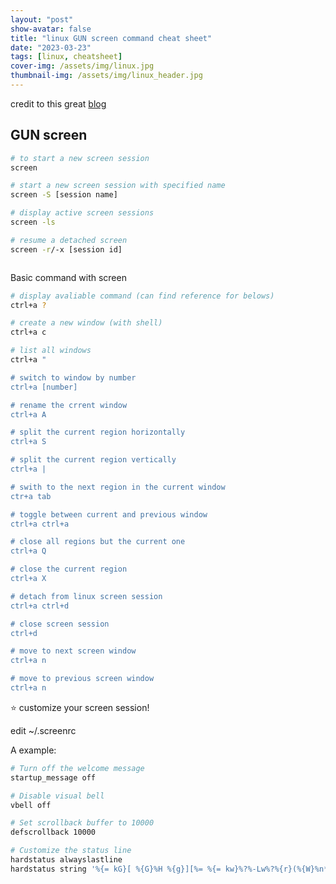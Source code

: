 ```yaml
---
layout: "post"
show-avatar: false
title: "linux GUN screen command cheat sheet"
date: "2023-03-23"
tags: [linux, cheatsheet]
cover-img: /assets/img/linux.jpg
thumbnail-img: /assets/img/linux_header.jpg
---
```


credit to this great [blog](https://linuxize.com/post/how-to-use-linux-screen/)



## GUN screen
```bash
# to start a new screen session
screen

# start a new screen session with specified name
screen -S [session name]

# display active screen sessions
screen -ls

# resume a detached screen
screen -r/-x [session id]



``` 

Basic command with screen

```bash
# display avaliable command (can find reference for belows)
ctrl+a ?

# create a new window (with shell)
ctrl+a c

# list all windows
ctrl+a "

# switch to window by number
ctrl+a [number]

# rename the crrent window
ctrl+a A

# split the current region horizontally
ctrl+a S

# split the current region vertically
ctrl+a |

# swith to the next region in the current window
ctr+a tab

# toggle between current and previous window
ctrl+a ctrl+a

# close all regions but the current one
ctrl+a Q

# close the current region
ctrl+a X

# detach from linux screen session
ctrl+a ctrl+d

# close screen session
ctrl+d

# move to next screen window
ctrl+a n

# move to previous screen window
ctrl+a n
```

:star: customize your screen session!

edit ~/.screenrc

A example:

```bash
# Turn off the welcome message
startup_message off

# Disable visual bell
vbell off

# Set scrollback buffer to 10000
defscrollback 10000

# Customize the status line
hardstatus alwayslastline
hardstatus string '%{= kG}[ %{G}%H %{g}][%= %{= kw}%?%-Lw%?%{r}(%{W}%n*%f%t%?(%u)%?%{r})%{w}%?%+Lw%?%?%= %{g}][%{B} %m-%d %{W}%c %{g}]'

```

